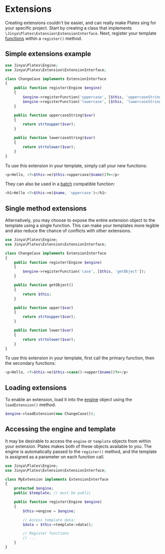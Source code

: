 # Extensions

Creating extensions couldn't be easier, and can really make Plates sing for your specific project. Start by creating a
class that implements `\Jinya\Plates\Extension\ExtensionInterface`. Next, register your
template [functions](functions.md) within a `register()` method.

## Simple extensions example

```php
use Jinya\Plates\Engine;
use Jinya\Plates\Extension\ExtensionInterface;

class ChangeCase implements ExtensionInterface
{
    public function register(Engine $engine)
    {
        $engine->registerFunction('uppercase', [$this, 'uppercaseString']);
        $engine->registerFunction('lowercase', [$this, 'lowercaseString']);
    }

    public function uppercaseString($var)
    {
        return strtoupper($var);
    }

    public function lowercaseString($var)
    {
        return strtolower($var);
    }
}
```

To use this extension in your template, simply call your new functions:

```php
<p>Hello, <?=$this->e($this->uppercase($name))?></p>
```

They can also be used in a [batch](../templates/functions.md) compatible function:

```php
<h1>Hello <?=$this->e($name, 'uppercase')</h1>
```

## Single method extensions

Alternatively, you may choose to expose the entire extension object to the template using a single function. This can
make your templates more legible and also reduce the chance of conflicts with other extensions.

```php
use Jinya\Plates\Engine;
use Jinya\Plates\Extension\ExtensionInterface;

class ChangeCase implements ExtensionInterface
{
    public function register(Engine $engine)
    {
        $engine->registerFunction('case', [$this, 'getObject']);
    }

    public function getObject()
    {
        return $this;
    }

    public function upper($var)
    {
        return strtoupper($var);
    }

    public function lower($var)
    {
        return strtolower($var);
    }
}
```

To use this extension in your template, first call the primary function, then the secondary functions:

```php
<p>Hello, <?=$this->e($this->case()->upper($name))?></p>
```

## Loading extensions

To enable an extension, load it into the [engine](index.md) object using the `loadExtension()` method.

```php
$engine->loadExtension(new ChangeCase());
```

## Accessing the engine and template

It may be desirable to access the `engine` or `template` objects from within your extension. Plates makes both of these
objects available to you. The engine is automatically passed to the `register()` method, and the template is assigned as
a parameter on each function call.

```php
use Jinya\Plates\Engine;
use Jinya\Plates\Extension\ExtensionInterface;

class MyExtension implements ExtensionInterface
{
    protected $engine;
    public $template; // must be public

    public function register(Engine $engine)
    {
        $this->engine = $engine;

        // Access template data:
        $data = $this->template->data();

        // Register functions
        // ...
    }
}
```
